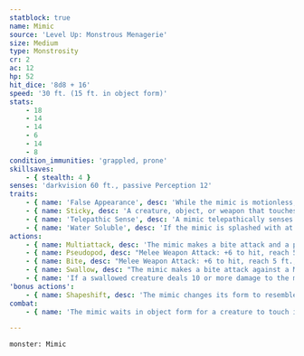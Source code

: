 ```yaml
---
statblock: true
name: Mimic
source: 'Level Up: Monstrous Menagerie'
size: Medium
type: Monstrosity
cr: 2
ac: 12
hp: 52
hit_dice: '8d8 + 16'
speed: '30 ft. (15 ft. in object form)'
stats:
    - 18
    - 14
    - 14
    - 6
    - 14
    - 8
condition_immunities: 'grappled, prone'
skillsaves:
    - { stealth: 4 }
senses: 'darkvision 60 ft., passive Perception 12'
traits:
    - { name: 'False Appearance', desc: 'While the mimic is motionless, it is indistinguishable from an inanimate object.' }
    - { name: Sticky, desc: 'A creature, object, or weapon that touches the mimic is stuck to the mimic. A creature can use an action to make a DC 14 Strength check, freeing itself or an object or creature within reach on a success. The effect also ends when the mimic chooses to end it or when the mimic dies.' }
    - { name: 'Telepathic Sense', desc: 'A mimic telepathically senses the presence of humanoids within 120 feet and gains a mental image of any inanimate object desired by any of the creatures it senses. This ability is blocked by 3 feet of wood or dirt, 1 foot of stone, 1 inch of common metal, or a thin sheet of lead.' }
    - { name: 'Water Soluble', desc: 'If the mimic is splashed with at least 1 gallon of water, it assumes its true form and the DC to escape its Sticky trait is reduced to 10 until the end of its next turn.' }
actions:
    - { name: Multiattack, desc: 'The mimic makes a bite attack and a pseudopod attack.' }
    - { name: Pseudopod, desc: "Melee Weapon Attack: +6 to hit, reach 5 ft., one target. Hit: 6 (1d4 + 4) bludgeoning damage, and the target is subjected to the mimic's Sticky trait." }
    - { name: Bite, desc: "Melee Weapon Attack: +6 to hit, reach 5 ft., one creature stuck to the mimic. Hit: 9 (2d4 + 4) piercing damage, and the target is restrained until it is no longer stuck to the mimic. While a creature is restrained by the mimic, the mimic can't bite a different creature." }
    - { name: Swallow, desc: "The mimic makes a bite attack against a Medium or smaller creature restrained by it. If the attack hits and the mimic has not swallowed another creature, the target is swallowed and no longer stuck to the mimic. A swallowed creature has total cover from attacks from outside the mimic, is blinded and restrained, and takes 5 (2d4) acid damage at the start of each of the mimic's turns." }
    - { name: 'If a swallowed creature deals 10 or more damage to the mimic in a single turn, or if the mimic dies, the target falls prone in an unoccupied space of its choice within 5 feet of the mimic and is no longer swallowed', desc: '' }
'bonus actions':
    - { name: Shapeshift, desc: 'The mimic changes its form to resemble an inanimate object of its approximate size or changes into its true form, which is an amorphous blob. Objects it is carrying or stuck to are not transformed. While shapeshifted, its statistics are unchanged. It reverts to its true form if it dies.' }
combat:
    - { name: 'The mimic waits in object form for a creature to touch it and then uses its bite', desc: 'If a creature within 5 feet of it shows no inclination to touch it, it attacks with its pseudopod and then bites the stuck target. The mimic tries to swallow creatures it has restrained, using its pseudopod to defend itself against other assailants. If the mimic swallows a creature, it shifts to its true form and tries to escape.' }

---
```

```statblock
monster: Mimic
```
